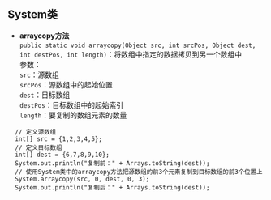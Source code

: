 ## System类
- **arraycopy方法**  
`public static void arraycopy(Object src, int srcPos, Object dest, int destPos, int length)`：将数组中指定的数据拷贝到另一个数组中  
参数：  
`src`：源数组  
`srcPos`：源数组中的起始位置    
`dest`：目标数组  
`destPos`：目标数组中的起始索引  
`length`：要复制的数组元素的数量
```
  // 定义源数组
  int[] src = {1,2,3,4,5};
  // 定义目标数组
  int[] dest = {6,7,8,9,10};
  System.out.println("复制前：" + Arrays.toString(dest));
  // 使用System类中的arraycopy方法把源数组的前3个元素复制到目标数组的前3个位置上
  System.arraycopy(src, 0, dest, 0, 3);
  System.out.println("复制后：" + Arrays.toString(dest));
```

